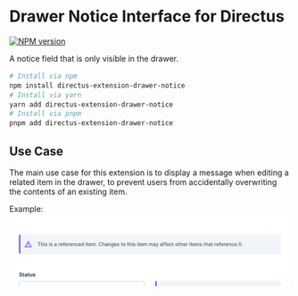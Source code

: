 # Drawer Notice Interface for Directus

[![NPM version](https://img.shields.io/npm/v/directus-extension-drawer-notice)](https://www.npmjs.com/package/directus-extension-drawer-notice)

A notice field that is only visible in the drawer.

```sh
# Install via npm
npm install directus-extension-drawer-notice
# Install via yarn
yarn add directus-extension-drawer-notice
# Install via pnpm
pnpm add directus-extension-drawer-notice
```

## Use Case

The main use case for this extension is to display a message when editing a related item in the drawer, to prevent users from accidentally overwriting the contents of an existing item.

Example:
![](docs/use-case.png)
